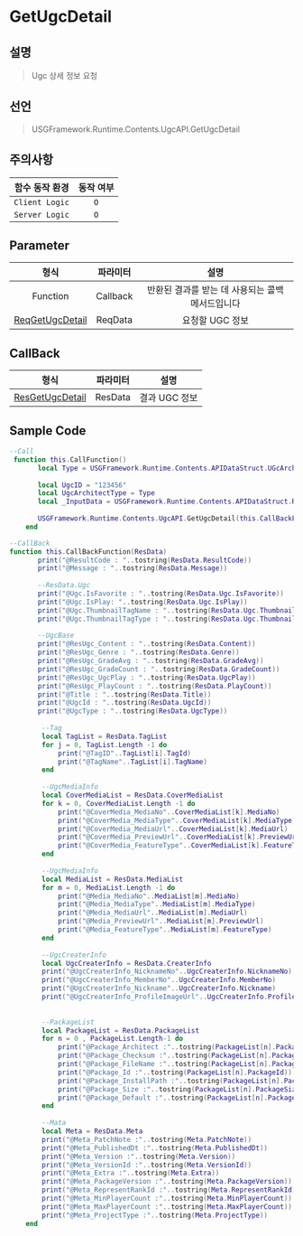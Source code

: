 # GetUgcDetail
## 설명
> Ugc 상세 정보 요청
## 선언
> USGFramework.Runtime.Contents.UgcAPI.GetUgcDetail
## 주의사항
|    **함수 동작 환경**    | **동작 여부** |
|:------------------:|:---------:|
| ```Client Logic``` |  ```O```  |
| ```Server Logic``` |  ```O```  |
## Parameter
|                **형식**                 | **파라미터** |           **설명**            |
|:-------------------------------------:|:--------:|:---------------------------:|
|               Function                | Callback | 반환된 결과를 받는 데 사용되는 콜백 메서드입니다 |
| [ReqGetUgcDetail](ReqGetUgcDetail.md) | ReqData  |         요청할 UGC 정보          |
## CallBack
|                **형식**                 | **파라미터** |   **설명**   |
|:-------------------------------------:|:--------:|:----------:|
| [ResGetUgcDetail](ResGetUgcDetail.md) | ResData  | 	결과 UGC 정보 |

## Sample Code
```lua
--Call
 function this.CallFunction()
       local Type = USGFramework.Runtime.Contents.APIDataStruct.UGcArchitectType.Windows
 
       local UgcID = "123456"
       local UgcArchitectType = Type
       local _InputData = USGFramework.Runtime.Contents.APIDataStruct.ReqUgcDetail.New(UgcID,UgcArchitectType)
 
       USGFramework.Runtime.Contents.UgcAPI.GetUgcDetail(this.CallBackFunction,_InputData)
    end
```

```lua
--CallBack
function this.CallBackFunction(ResData)
       print("@ResultCode : "..tostring(ResData.ResultCode))
       print("@Message : "..tostring(ResData.Message))
       
       --ResData.Ugc
       print("@Ugc.IsFavorite : "..tostring(ResData.Ugc.IsFavorite))
       print("@Ugc.IsPlay: "..tostring(ResData.Ugc.IsPlay))
       print("@Ugc.ThumbnailTagName : "..tostring(ResData.Ugc.ThumbnailTagName))
       print("@Ugc.ThumbnailTagType : "..tostring(ResData.Ugc.ThumbnailTagType))
 
       --UgcBase
       print("@ResUgc_Content : "..tostring(ResData.Content))
       print("@ResUgc_Genre : "..tostring(ResData.Genre))
       print("@ResUgc_GradeAvg : "..tostring(ResData.GradeAvg))
       print("@ResUgc_GradeCount : "..tostring(ResData.GradeCount))
       print("@ResUgc_UgcPlay : "..tostring(ResData.UgcPlay))
       print("@ResUgc_PlayCount : "..tostring(ResData.PlayCount))
       print("@Title : "..tostring(ResData.Title))
       print("@UgcId : "..tostring(ResData.UgcId))
       print("@UgcType : "..tostring(ResData.UgcType))
 
        --Tag
        local TagList = ResData.TagList
        for j = 0, TagList.Length -1 do
            print("@TagID"..TagList[i].TagId)
            print("@TagName"..TagList[i].TagName)
        end
 
        --UgcMediaInfo
        local CoverMediaList = ResData.CoverMediaList
        for k = 0, CoverMediaList.Length -1 do
            print("@CoverMedia_MediaNo"..CoverMediaList[k].MediaNo)
            print("@CoverMedia_MediaType"..CoverMediaList[k].MediaType)
            print("@CoverMedia_MediaUrl"..CoverMediaList[k].MediaUrl)
            print("@CoverMedia_PreviewUrl"..CoverMediaList[k].PreviewUrl)
            print("@CoverMedia_FeatureType"..CoverMediaList[k].FeatureType)
        end
 
        --UgcMediaInfo
        local MediaList = ResData.MediaList
        for m = 0, MediaList.Length -1 do
            print("@Media_MediaNo"..MediaList[m].MediaNo)
            print("@Media_MediaType"..MediaList[m].MediaType)
            print("@Media_MediaUrl"..MediaList[m].MediaUrl)
            print("@Media_PreviewUrl"..MediaList[m].PreviewUrl)
            print("@Media_FeatureType"..MediaList[m].FeatureType)
        end
 
        --UgcCreaterInfo
        local UgcCreaterInfo = ResData.CreaterInfo
        print("@UgcCreaterInfo_NicknameNo"..UgcCreaterInfo.NicknameNo)
        print("@UgcCreaterInfo_MemberNo"..UgcCreaterInfo.MemberNo)
        print("@UgcCreaterInfo_Nickname"..UgcCreaterInfo.Nickname)
        print("@UgcCreaterInfo_ProfileImageUrl"..UgcCreaterInfo.ProfileImageUrl)
 
 
        --PackageList
        local PackageList = ResData.PackageList
        for n = 0 , PackageList.Length-1 do
            print("@Package_Architect :"..tostring(PackageList[n].PackageArchitect))
            print("@Package_Checksum :"..tostring(PackageList[n].PackageChecksum))
            print("@Package_FileName :"..tostring(PackageList[n].PackageFileName))
            print("@Package_Id :"..tostring(PackageList[n].PackageId))
            print("@Package_InstallPath :"..tostring(PackageList[n].PackageInstallPath))
            print("@Package_Size :"..tostring(PackageList[n].PackageSize))
            print("@Package_Default :"..tostring(PackageList[n].PackageDefault))
        end
 
        --Mata
        local Meta = ResData.Meta
        print("@Meta_PatchNote :"..tostring(Meta.PatchNote))
        print("@Meta_PublishedDt :"..tostring(Meta.PublishedDt))
        print("@Meta_Version :"..tostring(Meta.Version))
        print("@Meta_VersionId :"..tostring(Meta.VersionId))
        print("@Meta_Extra :"..tostring(Meta.Extra))
        print("@Meta_PackageVersion :"..tostring(Meta.PackageVersion))
        print("@Meta_RepresentRankId :"..tostring(Meta.RepresentRankId))
        print("@Meta_MinPlayerCount :"..tostring(Meta.MinPlayerCount))
        print("@Meta_MaxPlayerCount :"..tostring(Meta.MaxPlayerCount))
        print("@Meta_ProjectType :"..tostring(Meta.ProjectType))
    end
```
